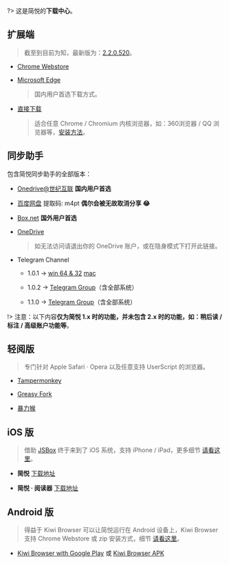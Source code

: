 ?> 这是简悦的**下载中心**。

## 扩展端

> 截至到目前为知，最新版为：[2.2.0.520](http://ksria.com/simpread/welcome/version_2.2.0.html)。

- [Chrome Webstore](https://chrome.google.com/webstore/detail/simpread-reader-view/ijllcpnolfcooahcekpamkbidhejabll)

- [Microsoft Edge](https://microsoftedge.microsoft.com/addons/detail/%E7%AE%80%E6%82%A6-simpread/clgdhlhfiocphghdkdbgdlmfaafccfmc?hl=zh-CN)

  > 国内用户首选下载方式。

- [直接下载](http://ksria.com/simpread/crx/2.2.0/simpread.zip)

  > 适合任意 Chrome / Chromium 内核浏览器，如：360浏览器 / QQ 浏览器等，[安装方法](http://ksria.com/simpread/docs/#/FAQ?id=%e7%a6%bb%e7%ba%bf%e5%ae%89%e8%a3%85)。

## 同步助手

包含简悦同步助手的全部版本：

- [Onedrive@世纪互联](https://experience.sharepoint.cn/:f:/s/simpread/EooPpw5vqrpLoMInbTpV1rgB5hyvrqv-cdhPCGwiLxrDvw?e=NJ9ZPG) **国内用户首选**

- [百度网盘](https://pan.baidu.com/s/1ARQZ-zcQroTzHDJWWRJUIQ?pwd=m4pt) 提取码: m4pt  **偶尔会被无故取消分享 😂**

- [Box.net](https://app.box.com/s/q7hz86hkeqgoc7mkofxaxu5eiup88j32)  **国外用户首选**

- [OneDrive](https://1drv.ms/u/s!Aua4SNl3dUARh0iLAigvKGbGEHMz?e=LJe6f3)

  >  如无法访问请退出你的 OneDrive 账户，或在隐身模式下打开此链接。

- Telegram Channel

  - 1.0.1 → [win 64 & 32](https://t.me/simpread/171)  [mac](https://t.me/simpread/166)

  - 1.0.2  → [Telegram Group](https://t.me/simpreadgroup/56764)（含全部系统）

  - 1.1.0 → [Telegram Group](https://t.me/simpreadgroup/57763)（含全部系统）

!> 注意：以下内容**仅为简悦 1.x 时的功能，并未包含 2.x 时的功能，如：稍后读 / 标注 / 高级账户功能等**。

## 轻阅版

> 专门针对 Apple Safari · Opera 以及任意支持 UserScript 的浏览器。

- [Tampermonkey](http://tampermonkey.net/)

- [Greasy Fork](https://greasyfork.org/zh-CN/scripts/39998-%E7%AE%80%E6%82%A6-simpread-%E8%BD%BB%E9%98%85%E7%89%88)

- [暴力猴](https://github.com/Kenshin/simpread-little/raw/develop/src/simpread.user.js)

## iOS 版

> 借助 [JSBox](https://itunes.apple.com/cn/app/jsbox-创造你自己的工具/id1312014438?mt=8) 终于来到了 iOS 系统，支持 iPhone / iPad，更多细节 [请看这里](http://ksria.com/simpread/docs/#/JSBox)。

- **简悦** [下载地址](https://xteko.com/redir?url=http://sr.ksria.cn/jsbox/simpread-1.0.3.box?202002131303&name=%E7%AE%80%E6%82%A6) 

- **简悦 · 阅读器** [下载地址](https://xteko.com/redir?url=http://sr.ksria.cn/jsbox/simpread-reader-1.0.3.box?202002131303&name=%E7%AE%80%E6%82%A6%20%C2%B7%20%E9%98%85%E8%AF%BB%E5%99%A8)

## Android 版

> 得益于 Kiwi Browser 可以让简悦运行在 Android 设备上，Kiwi Browser 支持 Chrome Webstore 或 zip 安装方式，细节 [请看这里](http://ksria.com/simpread/docs/#/Android)。

- [Kiwi Browser with Google Play](http://t.cn/EKWTpLC) 或 [Kiwi Browser APK](http://t.cn/EKWTpL3)